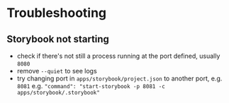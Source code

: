 # Troubleshooting

## Storybook not starting
- check if there's not still a process running at the port defined, usually `8080`
- remove `--quiet` to see logs
- try changing port in `apps/storybook/project.json` to another port, e.g. `8081`
e.g. `"command": "start-storybook -p 8081 -c apps/storybook/.storybook"`
